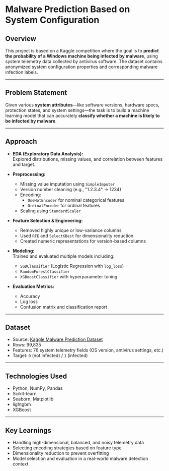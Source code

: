 
# Malware Prediction Based on System Configuration

## Overview

This project is based on a Kaggle competition where the goal is to **predict the probability of a Windows machine being infected by malware**, using system telemetry data collected by antivirus software. The dataset contains anonymized system configuration properties and corresponding malware infection labels.

---

## Problem Statement

Given various **system attributes**—like software versions, hardware specs, protection states, and system settings—the task is to build a machine learning model that can accurately **classify whether a machine is likely to be infected by malware**.

---

## Approach

- **EDA (Exploratory Data Analysis):**  
  Explored distributions, missing values, and correlation between features and target.

- **Preprocessing:**  
  - Missing value imputation using `SimpleImputer`  
  - Version number cleaning (e.g., "1.2.3.4" → 1234)  
  - Encoding:
    - `OneHotEncoder` for nominal categorical features
    - `OrdinalEncoder` for ordinal features  
  - Scaling using `StandardScaler`

- **Feature Selection & Engineering:**  
  - Removed highly unique or low-variance columns  
  - Used `RFE` and `SelectKBest` for dimensionality reduction  
  - Created numeric representations for version-based columns

- **Modeling:**  
  Trained and evaluated multiple models including:
  - `SGDClassifier` (Logistic Regression with `log_loss`)
  - `RandomForestClassifier`
  - `XGBoostClassifier` with hyperparameter tuning

- **Evaluation Metrics:**  
  - Accuracy
  - Log loss
  - Confusion matrix and classification report

---

## Dataset

- Source: [Kaggle Malware Prediction Dataset](https://www.kaggle.com/competitions/System-Threat-Forecaster)
- Rows: 99,835
- Features: 76 system telemetry fields (OS version, antivirus settings, etc.)
- Target: `0` (not infected) / `1` (infected)

---

## Technologies Used

- Python, NumPy, Pandas
- Scikit-learn
- Seaborn, Matplotlib
- lightgbm
- XGBoost

---

## Key Learnings

- Handling high-dimensional, balanced, and noisy telemetry data
- Selecting encoding strategies based on feature type
- Dimensionality reduction to prevent overfitting
- Model selection and evaluation in a real-world malware detection context
